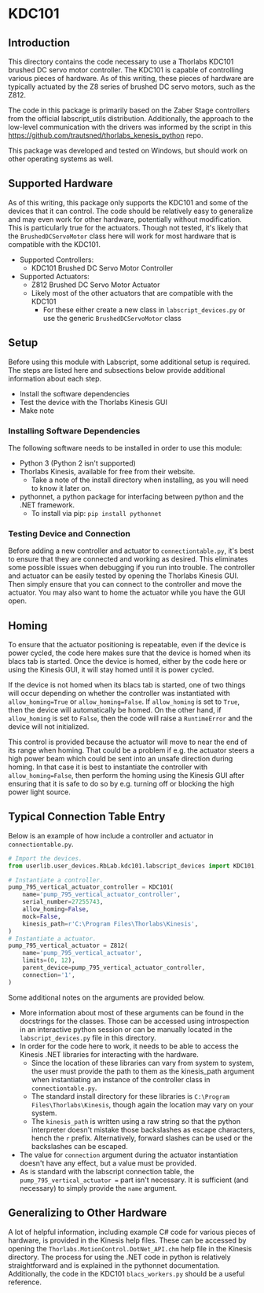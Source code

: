 # KDC101

## Introduction

This directory contains the code necessary to use a Thorlabs KDC101 brushed DC servo motor controller.
The KDC101 is capable of controlling various pieces of hardware.
As of this writing, these pieces of hardware are typically actuated by the Z8 series of brushed DC servo motors, such as the Z812.

The code in this package is primarily based on the Zaber Stage controllers from the official labscript_utils distribution.
Additionally, the approach to the low-level communication with the drivers was informed by the script in this <https://github.com/trautsned/thorlabs_kenesis_python> repo.

This package was developed and tested on Windows, but should work on other operating systems as well.

## Supported Hardware

As of this writing, this package only supports the KDC101 and some of the devices that it can control.
The code should be relatively easy to generalize and may even work for other hardware, potentially without modification.
This is particularly true for the actuators.
Though not tested, it's likely that the `BrushedDCServoMotor` class here will work for most hardware that is compatible with the KDC101.

* Supported Controllers:
  * KDC101 Brushed DC Servo Motor Controller
* Supported Actuators:
  * Z812 Brushed DC Servo Motor Actuator
  * Likely most of the other actuators that are compatible with the KDC101
    * For these either create a new class in `labscript_devices.py` or use the generic `BrushedDCServoMotor` class

## Setup

Before using this module with Labscript, some additional setup is required.
The steps are listed here and subsections below provide additional information about each step.

* Install the software dependencies
* Test the device with the Thorlabs Kinesis GUI
* Make note

### Installing Software Dependencies

The following software needs to be installed in order to use this module:

* Python 3 (Python 2 isn't supported)
* Thorlabs Kinesis, available for free from their website.
  * Take a note of the install directory when installing, as you will need to know it later on.
* pythonnet, a python package for interfacing between python and the .NET framework.
  * To install via pip: `pip install pythonnet`

### Testing Device and Connection

Before adding a new controller and actuator to `connectiontable.py`, it's best to ensure that they are connected and working as desired.
This eliminates some possible issues when debugging if you run into trouble.
The controller and actuator can be easily tested by opening the Thorlabs Kinesis GUI.
Then simply ensure that you can connect to the controller and move the actuator.
You may also want to home the actuator while you have the GUI open.

## Homing

To ensure that the actuator positioning is repeatable, even if the device is power cycled, the code here makes sure that the device is homed when its blacs tab is started.
Once the device is homed, either by the code here or using the Kinesis GUI, it will stay homed until it is power cycled.

If the device is not homed when its blacs tab is started, one of two things will occur depending on whether the controller was instantiated with `allow_homing=True` or `allow_homing=False`.
If `allow_homing` is set to `True`, then the device will automatically be homed.
On the other hand, if `allow_homing` is set to `False`, then the code will raise a `RuntimeError` and the device will not initialized.

This control is provided because the actuator will move to near the end of its range when homing.
That could be a problem if e.g. the actuator steers a high power beam which could be sent into an unsafe direction during homing.
In that case it is best to instantiate the controller with `allow_homing=False`, then perform the homing using the Kinesis GUI after ensuring that it is safe to do so by e.g. turning off or blocking the high power light source.

## Typical Connection Table Entry

Below is an example of how include a controller and actuator in `connectiontable.py`.

```python
# Import the devices.
from userlib.user_devices.RbLab.kdc101.labscript_devices import KDC101, Z812

# Instantiate a controller.
pump_795_vertical_actuator_controller = KDC101(
    name='pump_795_vertical_actuator_controller',
    serial_number=27255743,
    allow_homing=False,
    mock=False,
    kinesis_path=r'C:\Program Files\Thorlabs\Kinesis',
)
# Instantiate a actuator.
pump_795_vertical_actuator = Z812(
    name='pump_795_vertical_actuator',
    limits=(0, 12),
    parent_device=pump_795_vertical_actuator_controller,
    connection='1',
)
```

Some additional notes on the arguments are provided below.

* More information about most of these arguments can be found in the docstrings for the classes.
Those can be accessed using introspection in an interactive python session or can be manually located in the `labscript_devices.py` file in this directory.
* In order for the code here to work, it needs to be able to access the Kinesis .NET libraries for interacting with the hardware.
  * Since the location of these libraries can vary from system to system, the user must provide the path to them as the kinesis_path argument when instantiating an instance of the controller class in `connectiontable.py`.
  * The standard install directory for these libraries is `C:\Program Files\Thorlabs\Kinesis`, though again the location may vary on your system.
  * The `kinesis_path` is written using a raw string so that the python interpreter doesn't mistake those backslashes as escape characters, hench the `r` prefix.
Alternatively, forward slashes can be used or the backslashes can be escaped.
* The value for `connection` argument during the actuator instantiation doesn't have any effect, but a value must be provided.
* As is standard with the labscript connection table, the `pump_795_vertical_actuator =` part isn't necessary.
It is sufficient (and necessary) to simply provide the `name` argument.

## Generalizing to Other Hardware

A lot of helpful information, including example C# code for various pieces of hardware, is provided in the Kinesis help files.
These can be accessed by opening the `Thorlabs.MotionControl.DotNet_API.chm` help file in the Kinesis directory.
The process for using the .NET code in python is relatively straightforward and is explained in the pythonnet documentation.
Additionally, the code in the KDC101 `blacs_workers.py` should be a useful reference.
